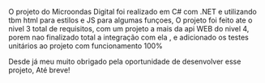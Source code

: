 O projeto do Microondas Digital foi realizado em C# com .NET e utilizando tbm html para estilos e JS para algumas funçoes, 
O projeto foi feito ate o nivel 3 total de requisitos, com um projeto a mais da api WEB do nivel 4, porem nao finalizado total a integração com ela , e adicionado os testes unitários ao projeto com funcionamento 100%

Desde já meu muito obrigado pela oportunidade de desenvolver esse projeto, Até breve!
